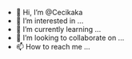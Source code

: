 - 👋 Hi, I’m @Cecikaka
- 👀 I’m interested in ...
- 🌱 I’m currently learning ...
- 💞️ I’m looking to collaborate on ...
- 📫 How to reach me ...

<!---
Cecikaka/Cecikaka is a ✨ special ✨ repository because its `README.md` (this file) appears on your GitHub profile.
You can click the Preview link to take a look at your changes.
--->
